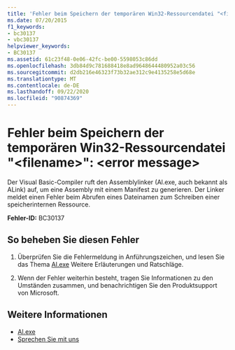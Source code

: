 ```yaml
---
title: 'Fehler beim Speichern der temporären Win32-Ressourcendatei "<filename>": <error message>'
ms.date: 07/20/2015
f1_keywords:
- bc30137
- vbc30137
helpviewer_keywords:
- BC30137
ms.assetid: 61c23f48-0e06-42fc-be00-5598053c86dd
ms.openlocfilehash: 3db84d9c781688418e8ad9648644480952a03c56
ms.sourcegitcommit: d2db216e46323f73b32ae312c9e4135258e5d68e
ms.translationtype: MT
ms.contentlocale: de-DE
ms.lasthandoff: 09/22/2020
ms.locfileid: "90874369"
---
```

# <a name="error-saving-temporary-win32-resource-file-filename-error-message"></a>Fehler beim Speichern der temporären Win32-Ressourcendatei "\<filename>": \<error message>

Der Visual Basic-Compiler ruft den Assemblylinker (Al.exe, auch bekannt als ALink) auf, um eine Assembly mit einem Manifest zu generieren. Der Linker meldet einen Fehler beim Abrufen eines Dateinamen zum Schreiben einer speicherinternen Ressource.  
  
 **Fehler-ID:** BC30137  
  
## <a name="to-correct-this-error"></a>So beheben Sie diesen Fehler  
  
1. Überprüfen Sie die Fehlermeldung in Anführungszeichen, und lesen Sie das Thema [Al.exe](../../../framework/tools/al-exe-assembly-linker.md) Weitere Erläuterungen und Ratschläge.  
  
2. Wenn der Fehler weiterhin besteht, tragen Sie Informationen zu den Umständen zusammen, und benachrichtigen Sie den Produktsupport von Microsoft.  
  
## <a name="see-also"></a>Weitere Informationen

- [Al.exe](../../../framework/tools/al-exe-assembly-linker.md)
- [Sprechen Sie mit uns](/visualstudio/ide/feedback-options)
